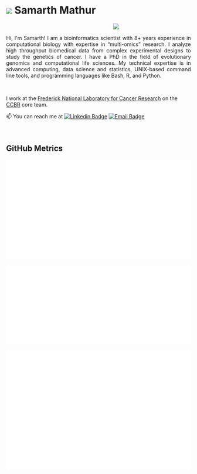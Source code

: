 # <img src = "https://i.pinimg.com/originals/d4/49/37/d44937b62b85771809ac74e541d55e5f.gif" width = 10%> Samarth Mathur


<img align="right" src="https://i.pinimg.com/originals/88/9d/56/889d564456c7f1dffb2b80025410895b.gif" width=42%>

<br>
<p style='text-align: justify;'> 
Hi, I'm Samarth! I am a bioinformatics scientist with 8+ years experience in computational biology with expertise in “multi-omics” research. I analyze high throughput biomedical data from complex experimental designs to study the genetics of cancer. I have a PhD in the field of evolutionary genomics and computational life sciences. My technical expertise is in advanced computing, data science and statistics, UNIX-based command line tools, and programming languages like Bash, R, and Python.
</p>
<br>

I work at the [Frederick National Laboratory for Cancer Research](https://frederick.cancer.gov) on the [CCBR](https://github.com/ccbr) core team.

 📫 You can reach me at  [![Linkedin Badge](https://img.shields.io/badge/-SamarthMathur-blue?style=flat-square&logo=Linkedin&logoColor=white&link=https://www.linkedin.com/in/samarthmathurphd/)](https://www.linkedin.com/in/samarthmathurphd/)
[![Email Badge](https://img.shields.io/badge/-samarth8392@gmail.com-c14438?style=flat-square&logo=ProtonMail&logoColor=white&link=mailto:samarth8392@gmail.com)](mailto:samarth8392@gmail.com)

<br>


## GitHub Metrics

[![metrics](github-metrics.svg)](https://metrics.lecoq.io/insights/samarth8392)

[![languages](metrics.plugin.languages.svg)](https://metrics.lecoq.io/insights/samarth8392)

[![calendar](metrics.plugin.isocalendar.fullyear.svg)](https://metrics.lecoq.io/insights/samarth8392)

